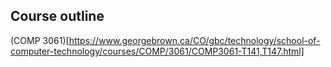 ## Course outline
(COMP 3061)[https://www.georgebrown.ca/CO/gbc/technology/school-of-computer-technology/courses/COMP/3061/COMP3061-T141,T147.html]



